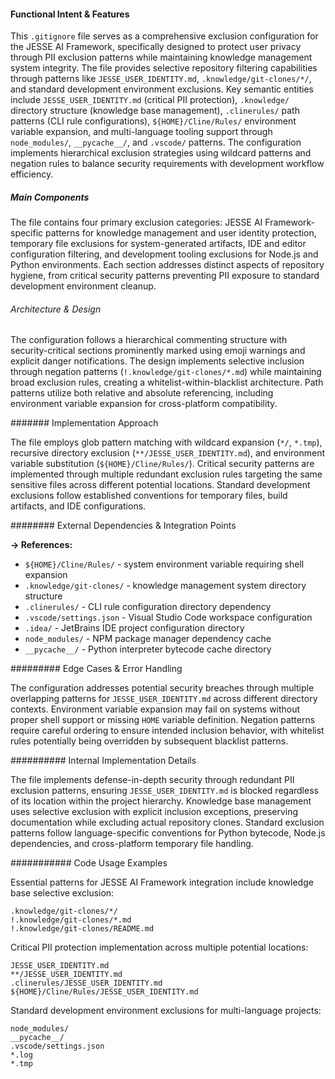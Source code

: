 <!-- CACHE_METADATA_START -->
<!-- Source File: {PROJECT_ROOT}/.gitignore -->
<!-- Cached On: 2025-07-08T22:28:52.727634 -->
<!-- Source Modified: 2025-06-26T15:47:20.897622 -->
<!-- Cache Version: 1.0 -->
<!-- CACHE_METADATA_END -->

#### Functional Intent & Features

This `.gitignore` file serves as a comprehensive exclusion configuration for the JESSE AI Framework, specifically designed to protect user privacy through PII exclusion patterns while maintaining knowledge management system integrity. The file provides selective repository filtering capabilities through patterns like `JESSE_USER_IDENTITY.md`, `.knowledge/git-clones/*/`, and standard development environment exclusions. Key semantic entities include `JESSE_USER_IDENTITY.md` (critical PII protection), `.knowledge/` directory structure (knowledge base management), `.clinerules/` path patterns (CLI rule configurations), `${HOME}/Cline/Rules/` environment variable expansion, and multi-language tooling support through `node_modules/`, `__pycache__/`, and `.vscode/` patterns. The configuration implements hierarchical exclusion strategies using wildcard patterns and negation rules to balance security requirements with development workflow efficiency.

##### Main Components

The file contains four primary exclusion categories: JESSE AI Framework-specific patterns for knowledge management and user identity protection, temporary file exclusions for system-generated artifacts, IDE and editor configuration filtering, and development tooling exclusions for Node.js and Python environments. Each section addresses distinct aspects of repository hygiene, from critical security patterns preventing PII exposure to standard development environment cleanup.

###### Architecture & Design

The configuration follows a hierarchical commenting structure with security-critical sections prominently marked using emoji warnings and explicit danger notifications. The design implements selective inclusion through negation patterns (`!.knowledge/git-clones/*.md`) while maintaining broad exclusion rules, creating a whitelist-within-blacklist architecture. Path patterns utilize both relative and absolute referencing, including environment variable expansion for cross-platform compatibility.

####### Implementation Approach

The file employs glob pattern matching with wildcard expansion (`*/`, `*.tmp`), recursive directory exclusion (`**/JESSE_USER_IDENTITY.md`), and environment variable substitution (`${HOME}/Cline/Rules/`). Critical security patterns are implemented through multiple redundant exclusion rules targeting the same sensitive files across different potential locations. Standard development exclusions follow established conventions for temporary files, build artifacts, and IDE configurations.

######## External Dependencies & Integration Points

**→ References:**
- `${HOME}/Cline/Rules/` - system environment variable requiring shell expansion
- `.knowledge/git-clones/` - knowledge management system directory structure
- `.clinerules/` - CLI rule configuration directory dependency
- `.vscode/settings.json` - Visual Studio Code workspace configuration
- `.idea/` - JetBrains IDE project configuration directory
- `node_modules/` - NPM package manager dependency cache
- `__pycache__/` - Python interpreter bytecode cache directory

######### Edge Cases & Error Handling

The configuration addresses potential security breaches through multiple overlapping patterns for `JESSE_USER_IDENTITY.md` across different directory contexts. Environment variable expansion may fail on systems without proper shell support or missing `HOME` variable definition. Negation patterns require careful ordering to ensure intended inclusion behavior, with whitelist rules potentially being overridden by subsequent blacklist patterns.

########## Internal Implementation Details

The file implements defense-in-depth security through redundant PII exclusion patterns, ensuring `JESSE_USER_IDENTITY.md` is blocked regardless of its location within the project hierarchy. Knowledge base management uses selective exclusion with explicit inclusion exceptions, preserving documentation while excluding actual repository clones. Standard exclusion patterns follow language-specific conventions for Python bytecode, Node.js dependencies, and cross-platform temporary file handling.

########### Code Usage Examples

Essential patterns for JESSE AI Framework integration include knowledge base selective exclusion:

```gitignore
.knowledge/git-clones/*/
!.knowledge/git-clones/*.md
!.knowledge/git-clones/README.md
```

Critical PII protection implementation across multiple potential locations:

```gitignore
JESSE_USER_IDENTITY.md
**/JESSE_USER_IDENTITY.md
.clinerules/JESSE_USER_IDENTITY.md
${HOME}/Cline/Rules/JESSE_USER_IDENTITY.md
```

Standard development environment exclusions for multi-language projects:

```gitignore
node_modules/
__pycache__/
.vscode/settings.json
*.log
*.tmp
```